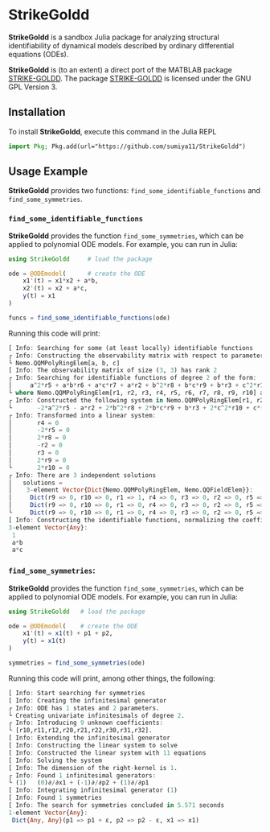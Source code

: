 # StrikeGoldd

**StrikeGoldd** is a sandbox Julia package for analyzing structural identifiability of dynamical models described by ordinary differential equations (ODEs). 

**StrikeGoldd** is (to an extent) a direct port of the MATBLAB package [STRIKE-GOLDD](https://github.com/afvillaverde/strike-goldd). The package [STRIKE-GOLDD](https://github.com/afvillaverde/strike-goldd) is licensed under the GNU GPL Version 3. 

## Installation

To install **StrikeGoldd**, execute this command in the Julia REPL

```julia
import Pkg; Pkg.add(url="https://github.com/sumiya11/StrikeGoldd")
```

## Usage Example

**StrikeGoldd** provides two functions: `find_some_identifiable_functions` and `find_some_symmetries`.

### `find_some_identifiable_functions`

**StrikeGoldd** provides the function `find_some_symmetries`, which can be applied to polynomial ODE models. For example, you can run in Julia:

```julia
using StrikeGoldd     # load the package

ode = @ODEmodel(      # create the ODE
    x1'(t) = x1*x2 + a*b,
    x2'(t) = x2 + a*c,
    y(t) = x1
)

funcs = find_some_identifiable_functions(ode)
```

Running this code will print:

```julia
[ Info: Searching for some (at least locally) identifiable functions
┌ Info: Constructing the observability matrix with respect to parameters:
└ Nemo.QQMPolyRingElem[a, b, c]
[ Info: The observability matrix of size (3, 3) has rank 2
┌ Info: Searching for identifiable functions of degree 2 of the form:
│     a^2*r5 + a*b*r6 + a*c*r7 + a*r2 + b^2*r8 + b*c*r9 + b*r3 + c^2*r10 + c*r4 + r1        
└ where Nemo.QQMPolyRingElem[r1, r2, r3, r4, r5, r6, r7, r8, r9, r10] are the unknown coefficients.
┌ Info: Constructed the following system in Nemo.QQMPolyRingElem[r1, r2, r3, r4, r5, r6, r7, r8, r9, r10]:
└       -2*a^2*r5 - a*r2 + 2*b^2*r8 + 2*b*c*r9 + b*r3 + 2*c^2*r10 + c*r4 = 0
┌ Info: Transformed into a linear system:
│       r4 = 0
│       -2*r5 = 0
│       2*r8 = 0
│       -r2 = 0
│       r3 = 0
│       2*r9 = 0
└       2*r10 = 0
┌ Info: There are 3 independent solutions
│   solutions =
│    3-element Vector{Dict{Nemo.QQMPolyRingElem, Nemo.QQFieldElem}}:
│     Dict(r9 => 0, r10 => 0, r1 => 1, r4 => 0, r3 => 0, r2 => 0, r5 => 0, r6 => 0, r7 => 0, r8 => 0…)
│     Dict(r9 => 0, r10 => 0, r1 => 0, r4 => 0, r3 => 0, r2 => 0, r5 => 0, r6 => 1, r7 => 0, r8 => 0…)
└     Dict(r9 => 0, r10 => 0, r1 => 0, r4 => 0, r3 => 0, r2 => 0, r5 => 0, r6 => 0, r7 => 1, r8 => 0…)
[ Info: Constructing the identifiable functions, normalizing the coefficients to 1
3-element Vector{Any}:
 1
 a*b
 a*c
```

### `find_some_symmetries`:

**StrikeGoldd** provides the function `find_some_symmetries`, which can be applied to polynomial ODE models. For example, you can run in Julia:

```julia
using StrikeGoldd   # load the package

ode = @ODEmodel(    # create the ODE
    x1'(t) = x1(t) + p1 + p2,
    y(t) = x1(t)
)

symmetries = find_some_symmetries(ode)
```

Running this code will print, among other things, the following:

```julia
[ Info: Start searching for symmetries
[ Info: Creating the infinitesimal generator
┌ Info: ODE has 1 states and 2 parameters.
└ Creating univariate infinitesimals of degree 2.
┌ Info: Introducing 9 unknown coefficients:
└ [r10,r11,r12,r20,r21,r22,r30,r31,r32].
[ Info: Extending the infinitesimal generator
[ Info: Constructing the linear system to solve
[ Info: Constructed the linear system with 11 equations
[ Info: Solving the system
[ Info: The dimension of the right-kernel is 1.
┌ Info: Found 1 infinitesimal generators:
└ (1)   (0)∂/∂x1 + (-1)∂/∂p2 + (1)∂/∂p1
[ Info: Integrating infinitesimal generator (1)
[ Info: Found 1 symmetries
[ Info: The search for symmetries concluded in 5.571 seconds
1-element Vector{Any}:
 Dict{Any, Any}(p1 => p1 + ε, p2 => p2 - ε, x1 => x1)
```

